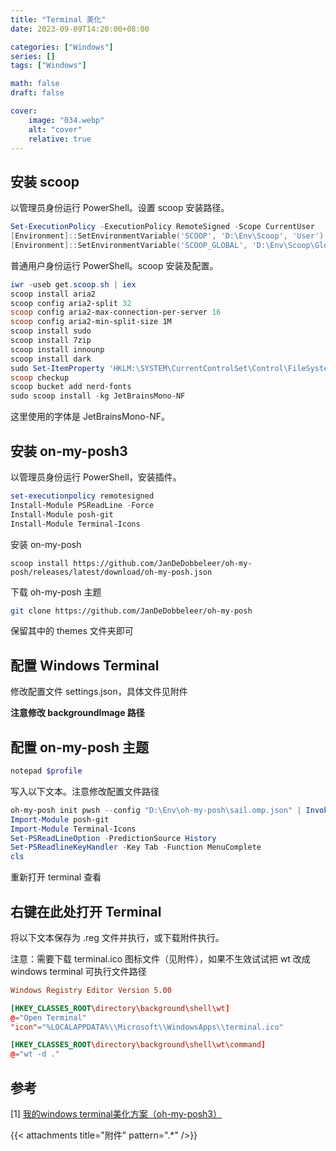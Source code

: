 ```yaml
---
title: "Terminal 美化"
date: 2023-09-09T14:20:00+08:00

categories: ["Windows"]
series: []
tags: ["Windows"]

math: false
draft: false

cover:
    image: "034.webp"
    alt: "cover"
    relative: true
---
```


## 安装 scoop

以管理员身份运行 PowerShell。设置 scoop 安装路径。

```powershell
Set-ExecutionPolicy -ExecutionPolicy RemoteSigned -Scope CurrentUser
[Environment]::SetEnvironmentVariable('SCOOP', 'D:\Env\Scoop', 'User')
[Environment]::SetEnvironmentVariable('SCOOP_GLOBAL', 'D:\Env\Scoop\Global', 'User')
```

普通用户身份运行 PowerShell。scoop 安装及配置。

```powershell
iwr -useb get.scoop.sh | iex
scoop install aria2
scoop config aria2-split 32
scoop config aria2-max-connection-per-server 16
scoop config aria2-min-split-size 1M
scoop install sudo  
scoop install 7zip
scoop install innounp
scoop install dark
sudo Set-ItemProperty 'HKLM:\SYSTEM\CurrentControlSet\Control\FileSystem' -Name 'LongPathsEnabled' -Value 1
scoop checkup
scoop bucket add nerd-fonts
sudo scoop install -kg JetBrainsMono-NF
```

这里使用的字体是 JetBrainsMono-NF。

## 安装 on-my-posh3

以管理员身份运行 PowerShell，安装插件。

```powershell
set-executionpolicy remotesigned
Install-Module PSReadLine -Force
Install-Module posh-git
Install-Module Terminal-Icons
```

安装 on-my-posh

```shell
scoop install https://github.com/JanDeDobbeleer/oh-my-posh/releases/latest/download/oh-my-posh.json
```

下载 oh-my-posh 主题

```sh
git clone https://github.com/JanDeDobbeleer/oh-my-posh
```

保留其中的 themes 文件夹即可

## 配置 Windows Terminal

修改配置文件 settings.json，具体文件见附件

**注意修改 backgroundImage 路径** 

## 配置 on-my-posh 主题

```powershell
notepad $profile
```

写入以下文本。注意修改配置文件路径 

```powershell
oh-my-posh init pwsh --config "D:\Env\oh-my-posh\sail.omp.json" | Invoke-Expression
Import-Module posh-git
Import-Module Terminal-Icons
Set-PSReadLineOption -PredictionSource History
Set-PSReadlineKeyHandler -Key Tab -Function MenuComplete
cls
```

重新打开 terminal 查看

## 右键在此处打开 Terminal

将以下文本保存为 .reg 文件并执行，或下载附件执行。

注意：需要下载 terminal.ico 图标文件（见附件），如果不生效试试把 wt 改成 windows terminal 可执行文件路径

```toml
Windows Registry Editor Version 5.00

[HKEY_CLASSES_ROOT\directory\background\shell\wt]
@="Open Terminal"
"icon"="%LOCALAPPDATA%\\Microsoft\\WindowsApps\\terminal.ico"

[HKEY_CLASSES_ROOT\directory\background\shell\wt\command]
@="wt -d ."
```

## 参考

[1] [我的windows terminal美化方案（oh-my-posh3）](https://kirigaya.cn/blog/article?seq=52) 

{{< attachments title="附件" pattern=".*" />}}


